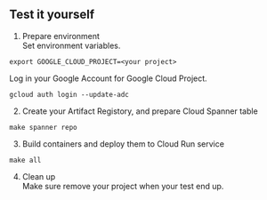 ## Test it yourself

1. Prepare environment  
Set environment variables.
```
export GOOGLE_CLOUD_PROJECT=<your project>
```
Log in your Google Account for Google Cloud Project.
```
gcloud auth login --update-adc
```

2. Create your Artifact Registory, and prepare Cloud Spanner table
```
make spanner repo
```

3. Build containers and deploy them to Cloud Run service
```
make all
```

4. Clean up  
Make sure remove your project when your test end up.

